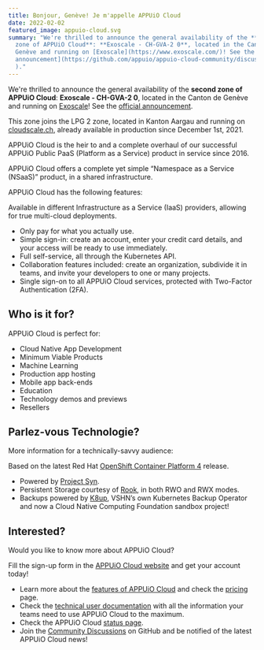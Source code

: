 ```yaml
---
title: Bonjour, Genève! Je m'appelle APPUiO Cloud
date: 2022-02-02
featured_image: appuio-cloud.svg
summary: "We're thrilled to announce the general availability of the **second
  zone of APPUiO Cloud**: **Exoscale - CH-GVA-2 0**, located in the Canton de
  Genève and running on [Exoscale](https://www.exoscale.com/)! See the [official
  announcement](https://github.com/appuio/appuio-cloud-community/discussions/39\
  )."
---
```

We're thrilled to announce the general availability of the **second zone of APPUiO Cloud**: **Exoscale - CH-GVA-2 0**, located in the Canton de Genève and running on [Exoscale](https://www.exoscale.com/)! See the [official announcement](https://github.com/appuio/appuio-cloud-community/discussions/39).

This zone joins the LPG 2 zone, located in Kanton Aargau and running on [cloudscale.ch](https://www.cloudscale.ch/en/), already available in production since December 1st, 2021.

APPUiO Cloud is the heir to and a complete overhaul of our successful APPUiO Public PaaS (Platform as a Service) product in service since 2016.

APPUiO Cloud offers a complete yet simple “Namespace as a Service (NSaaS)” product, in a shared infrastructure.

APPUiO Cloud has the following features:

Available in different Infrastructure as a Service (IaaS) providers, allowing for true multi-cloud deployments.

* Only pay for what you actually use.
* Simple sign-in: create an account, enter your credit card details, and your access will be ready to use immediately.
* Full self-service, all through the Kubernetes API.
* Collaboration features included: create an organization, subdivide it in teams, and invite your developers to one or many projects.
* Single sign-on to all APPUiO Cloud services, protected with Two-Factor Authentication (2FA).

## Who is it for?

APPUiO Cloud is perfect for:

* Cloud Native App Development
* Minimum Viable Products
* Machine Learning
* Production app hosting
* Mobile app back-ends
* Education
* Technology demos and previews
* Resellers

## Parlez-vous Technologie?

More information for a technically-savvy audience:

Based on the latest Red Hat [OpenShift Container Platform 4](https://www.redhat.com/en/technologies/cloud-computing/openshift) release.

* Powered by [Project Syn](https://syn.tools/).
* Persistent Storage courtesy of [Rook](https://rook.io/), in both RWO and RWX modes.
* Backups powered by [K8up](https://k8up.io/), VSHN’s own Kubernetes Backup Operator and now a Cloud Native Computing Foundation sandbox project!

## Interested?

Would you like to know more about APPUiO Cloud?

Fill the sign-up form in the [APPUiO Cloud website](https://www.appuio.ch/en/offering/cloud/) and get your account today!

* Learn more about the [features of APPUiO Cloud](https://products.docs.vshn.ch/products/appuio/cloud/index.html) and check the [pricing](https://products.docs.vshn.ch/products/appuio/cloud/pricing.html) page.
* Check the [technical user documentation](https://docs.appuio.cloud/user/index.html) with all the information your teams need to use APPUiO Cloud to the maximum.
* Check the APPUiO Cloud [status page](https://status.appuio.cloud/).
* Join the [Community Discussions](https://github.com/appuio/appuio-cloud-community/discussions) on GitHub and be notified of the latest APPUiO Cloud news!